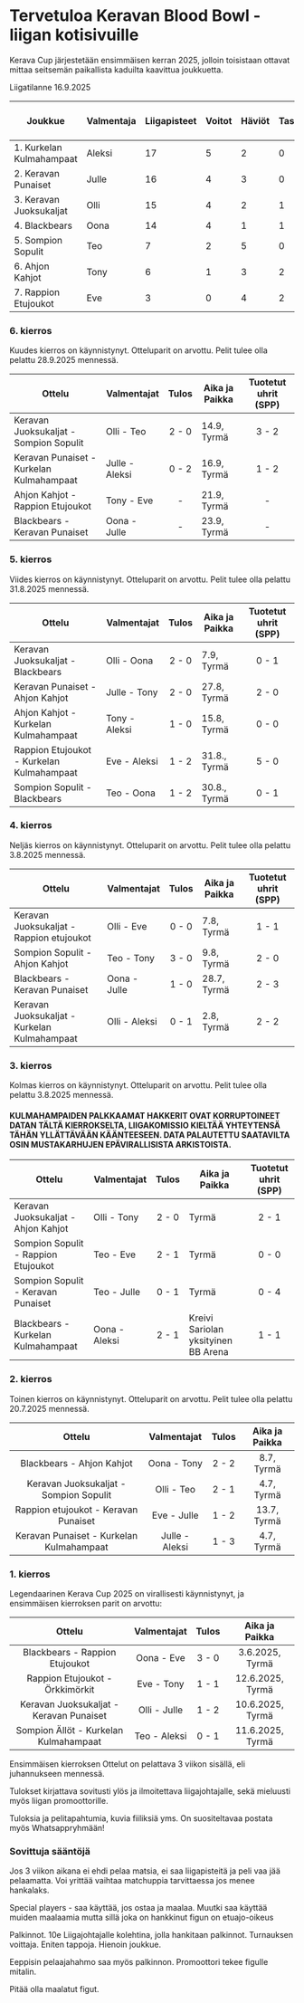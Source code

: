 # Tervetuloa Keravan Blood Bowl -liigan kotisivuille
Kerava Cup järjestetään ensimmäisen kerran 2025, jolloin toisistaan ottavat mittaa seitsemän paikallista kaduilta kaavittua joukkuetta.

Liigatilanne 16.9.2025

| Joukkue                  | Valmentaja | Liigapisteet | Voitot | Häviöt | Tasapelit | Tehdyt Maalit | Kärsityt Maalit | Tuotetut uhrit (SPP) | Kärsityt uhrit (SPP) |
|--------------------------|------------|--------------|--------|--------|-----------|---------------|-----------------|----------------|----------------|
| 1. Kurkelan Kulmahampaat | Aleksi     | 17           | 5      | 2      | 0         | 11            | 4               | 9              | 11             |
| 2. Keravan Punaiset      | Julle      | 16           | 4      | 3      | 0         | 8             | 8               | 17             | 9              |
| 3. Keravan Juoksukaljat  | Olli       | 15           | 4      | 2      | 1         | 9             | 4               | 13             | 11             |
| 4. Blackbears            | Oona       | 14           | 4      | 1      | 1         | 10            | 6               | 7              | 10             |
| 5. Sompion Sopulit       | Teo        | 7            | 2      | 5      | 0         | 7             | 9               | 6              | 13             |
| 6. Ahjon Kahjot          | Tony       | 6            | 1      | 3      | 2         | 3             | 4               | 6              | 8              |
| 7. Rappion Etujoukot     | Eve        | 3            | 0      | 4      | 2         | 3             | 7               | 10             | 6              |


### 6. kierros
Kuudes kierros on käynnistynyt. Otteluparit on arvottu.
Pelit tulee olla pelattu 28.9.2025 mennessä.

|                  Ottelu               |  Valmentajat | Tulos | Aika ja Paikka | Tuotetut uhrit (SPP) |
|---------------------------------------|------------|:-----:|--------------|:--------------:|
| Keravan Juoksukaljat - Sompion Sopulit    | Olli - Teo     |  2 - 0  | 14.9, Tyrmä | 3 - 2 |
| Keravan Punaiset - Kurkelan Kulmahampaat  | Julle - Aleksi | 0 - 2 | 16.9, Tyrmä| 1 - 2 |
| Ahjon Kahjot - Rappion Etujoukot  | Tony - Eve | - | 21.9, Tyrmä |- |
| Blackbears - Keravan Punaiset   | Oona - Julle | -   | 23.9, Tyrmä | - |


### 5. kierros
Viides kierros on käynnistynyt. Otteluparit on arvottu.
Pelit tulee olla pelattu 31.8.2025 mennessä.

|                  Ottelu                 |  Valmentajat | Tulos | Aika ja Paikka | Tuotetut uhrit (SPP) |
|---------------------------------------|------------|:-----:|--------------|:--------------:|
| Keravan Juoksukaljat - Blackbears          | Olli - Oona  |  2 - 0  | 7.9, Tyrmä| 0 - 1 |
| Keravan Punaiset - Ahjon Kahjot         | Julle - Tony   | 2  -   0   |27.8, Tyrmä| 2 - 0|
| Ahjon Kahjot - Kurkelan Kulmahampaat | Tony - Aleksi | 1  - 0 |15.8, Tyrmä|0 - 0|
| Rappion Etujoukot - Kurkelan Kulmahampaat   | Eve - Aleksi |   1 - 2    |31.8., Tyrmä| 5 - 0 |
| Sompion Sopulit - Blackbears   | Teo  - Oona |   1 - 2    |30.8., Tyrmä| 0 - 1 |

### 4. kierros
Neljäs kierros on käynnistynyt. Otteluparit on arvottu.
Pelit tulee olla pelattu 3.8.2025 mennessä.

|                  Ottelu                 |  Valmentajat | Tulos | Aika ja Paikka | Tuotetut uhrit (SPP) |
|---------------------------------------|------------|:-----:|--------------|:--------------:|
| Keravan Juoksukaljat - Rappion etujoukot          | Olli - Eve  | 0 - 0 | 7.8, Tyrmä| 1 - 1 |
| Sompion Sopulit - Ahjon Kahjot         | Teo - Tony   | 3  -  0    |9.8, Tyrmä| 2 - 0|
| Blackbears - Keravan Punaiset | Oona - Julle | 1 - 0 |28.7, Tyrmä|2 - 3|
| Keravan Juoksukaljat - Kurkelan Kulmahampaat   | Olli - Aleksi |  0 - 1   |2.8, Tyrmä|  2 - 2 |


### 3. kierros
Kolmas kierros on käynnistynyt. Otteluparit on arvottu.
Pelit tulee olla pelattu 3.8.2025 mennessä.

#### KULMAHAMPAIDEN PALKKAAMAT HAKKERIT OVAT KORRUPTOINEET DATAN TÄLTÄ KIERROKSELTA, LIIGAKOMISSIO KIELTÄÄ YHTEYTENSÄ TÄHÄN YLLÄTTÄVÄÄN KÄÄNTEESEEN. DATA PALAUTETTU SAATAVILTA OSIN MUSTAKARHUJEN EPÄVIRALLISISTA ARKISTOISTA.

|                  Ottelu                 |  Valmentajat | Tulos | Aika ja Paikka | Tuotetut uhrit (SPP) |
|---------------------------------------|------------|:-----:|--------------|:--------------:|
| Keravan Juoksukaljat - Ahjon Kahjot | Olli - Tony   |  2 - 0  | Tyrmä | 2 - 1 |
| Sompion Sopulit - Rappion Etujoukot | Teo - Eve   | 2 - 1 | Tyrmä | 0 - 0 |
| Sompion Sopulit - Keravan Punaiset | Teo - Julle |  0 - 1  | Tyrmä | 0 - 4 |
| Blackbears - Kurkelan Kulmahampaat | Oona - Aleksi | 2 - 1 | Kreivi Sariolan yksityinen BB Arena |  1 - 1 |


### 2. kierros
Toinen kierros on käynnistynyt. Otteluparit on arvottu.
Pelit tulee olla pelattu 20.7.2025 mennessä.

|                  Ottelu                 |  Valmentajat | Tulos | Aika ja Paikka |
|:---------------------------------------:|:------------:|:-----:|:--------------:|
| Blackbears - Ahjon Kahjot          | Oona - Tony   | 2 - 2 | 8.7, Tyrmä|
| Keravan Juoksukaljat - Sompion Sopulit         | Olli - Teo   | 2 - 1     |4.7, Tyrmä|
| Rappion etujoukot - Keravan Punaiset | Eve - Julle | 1 - 2 |13.7, Tyrmä|
| Keravan Punaiset - Kurkelan Kulmahampaat   | Julle - Aleksi | 1 - 3   |4.7, Tyrmä|


### 1. kierros 
Legendaarinen Kerava Cup 2025 on virallisesti käynnistynyt, ja ensimmäisen kierroksen parit on arvottu:

|                  Ottelu                 |  Valmentajat | Tulos | Aika ja Paikka |
|:---------------------------------------:|:------------:|:-----:|:--------------:|
| Blackbears - Rappion Etujoukot          | Oona - Eve   | 3 - 0 | 3.6.2025, Tyrmä|
| Rappion Etujoukot - Örkkimörkit         | Eve - Tony   | 1 - 1    |12.6.2025, Tyrmä|
| Keravan Juoksukaljat - Keravan Punaiset | Olli - Julle | 1 - 2 |10.6.2025, Tyrmä|
| Sompion Ällöt - Kurkelan Kulmahampaat   | Teo - Aleksi | 0 - 1 |11.6.2025, Tyrmä|

Ensimmäisen kierroksen Ottelut on pelattava 3 viikon sisällä, eli juhannukseen mennessä. 

Tulokset kirjattava sovitusti ylös ja ilmoitettava liigajohtajalle, sekä mieluusti myös liigan promoottorille. 

Tuloksia ja pelitapahtumia, kuvia fiiliksiä yms. On suositeltavaa postata myös Whatsappryhmään!

### Sovittuja sääntöjä

Jos 3 viikon aikana ei ehdi pelaa matsia, ei saa liigapisteitä ja peli vaa jää pelaamatta. Voi yrittää vaihtaa matchuppia tarvittaessa jos menee hankalaks.

Special players - saa käyttää, jos ostaa ja maalaa. Muutki saa käyttää muiden maalaamia mutta sillä joka on hankkinut figun  on etuajo-oikeus

Palkinnot. 10e Liigajohtajalle kolehtina, jolla hankitaan palkinnot. Turnauksen voittaja. Eniten tappoja. Hienoin joukkue. 

Eeppisin pelaajahahmo saa myös palkinnon. Promoottori tekee figulle mitalin.

Pitää olla maalatut figut.
